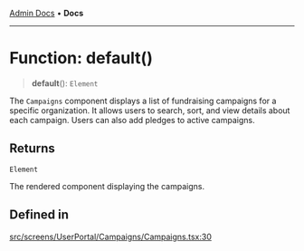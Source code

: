 [Admin Docs](/) • **Docs**

***

# Function: default()

> **default**(): `Element`

The `Campaigns` component displays a list of fundraising campaigns for a specific organization.
It allows users to search, sort, and view details about each campaign. Users can also add pledges to active campaigns.

## Returns

`Element`

The rendered component displaying the campaigns.

## Defined in

[src/screens/UserPortal/Campaigns/Campaigns.tsx:30](https://github.com/PalisadoesFoundation/talawa-admin/blob/main/src/screens/UserPortal/Campaigns/Campaigns.tsx#L30)
